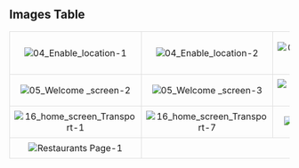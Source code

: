<!DOCTYPE html>
<html lang="en">
<head>
    <meta charset="UTF-8">
    <meta name="viewport" content="width=device-width, initial-scale=1.0">
    <title>Images Table</title>
    <style>
        table {
            width: 100%;
            border-collapse: collapse;
        }
        th, td {
            border: 1px solid #ddd;
            padding: 8px;
            text-align: center;
        }
        img {
            max-width: 100%;
            height: auto;
        }
    </style>
</head>
<body>

<h2>Images Table</h2>

<table>
    <tr>
        <td><img src="https://github.com/user-attachments/assets/b904f3c5-3ff3-4e96-8554-0bf2aa067208" alt="04_Enable_location-1"></td>
        <td><img src="https://github.com/user-attachments/assets/5d9c013b-aa0b-475b-88ff-606d4d3b8da0" alt="04_Enable_location-2"></td>
        <td><img src="https://github.com/user-attachments/assets/6dd9becc-91bb-4201-9e7e-3e8266ec1614" alt="04_Enable_location-3"></td>
        <td><img src="https://github.com/user-attachments/assets/92463ad1-4d25-4650-af03-f271a00a645a" alt="04_Enable_location"></td>
        <td><img src="https://github.com/user-attachments/assets/7abcb1b1-9df2-4398-a185-1788cdade5eb" alt="05_Welcome _screen-1"></td>
    </tr>
    <tr>
        <td><img src="https://github.com/user-attachments/assets/836f15f1-d8dc-49e3-8197-0d4f37d1f4ee" alt="05_Welcome _screen-2"></td>
        <td><img src="https://github.com/user-attachments/assets/0e91c04d-3dfc-4501-8191-55bdea064a46" alt="05_Welcome _screen-3"></td>
        <td><img src="https://github.com/user-attachments/assets/98cb5c3a-9173-49b2-8e3d-3a324db112c6" alt="05_Welcome _screen-6"></td>
        <td><img src="https://github.com/user-attachments/assets/c7b41230-8364-4884-98d7-bc81ed56757c" alt="05_Welcome _screen-8"></td>
        <td><img src="https://github.com/user-attachments/assets/37010f48-cc02-492d-9ecf-d33c46dd354a" alt="05_Welcome _screen"></td>
    </tr>
    <tr>
        <td><img src="https://github.com/user-attachments/assets/c9baeb86-5968-4f5b-832e-0ab4e8efe411" alt="16_home_screen_Transport-1"></td>
        <td><img src="https://github.com/user-attachments/assets/dcbffce7-f156-4497-8878-6782d27ac063" alt="16_home_screen_Transport-7"></td>
        <td><img src="https://github.com/user-attachments/assets/0662443a-a6a3-4219-984a-f2330f891d55" alt="Discovery Page"></td>
        <td><img src="https://github.com/user-attachments/assets/9b497389-45f8-47c9-b56c-f3546a420ede" alt="menu"></td>
        <td><img src="https://github.com/user-attachments/assets/7a8445f7-2609-45e0-b8bc-c207563c3e66" alt="Profile Page-1"></td>
    </tr>
    <tr>
        <td><img src="https://github.com/user-attachments/assets/421369b4-c7bc-4c63-a113-9c823d57026a" alt="Restaurants Page-1"></td>
        <td colspan="4"></td>
    </tr>
</table>

</body>
</html>
